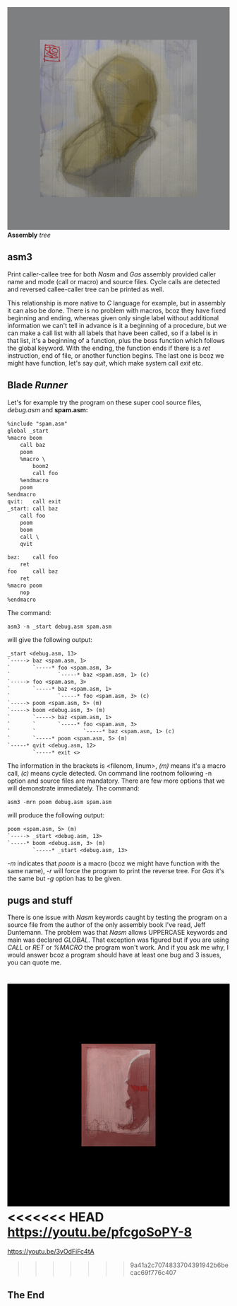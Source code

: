 ![hi](pix/above.png)  
**Assembly** *tree*
## asm3
Print caller-callee tree for both *Nasm* and *Gas* assembly provided
caller name and mode (call or macro) and source files. Cycle calls
are detected and reversed callee-caller tree can be printed as well.

This relationship is more native to *C* language for example, but
in assembly it can also be done. There is no problem with macros,
bcoz they have fixed beginning and ending, whereas given only single
label without additional information we can't tell in advance is it
a beginning of a procedure, but we can make a call list with all
labels that have been called, so if a label is in that list, it's
a beginning of a function, plus the boss function which follows
the global keyword. With the ending, the function ends if there is
a *ret* instruction, end of file, or another function begins. The last
one is bcoz we might have function, let's say *quit*, which make system
call *exit* etc.

## Blade ***Runner***
Let's for example try the program on these super cool source files,
*debug.asm* and **spam.asm:**
```assembly
%include "spam.asm"
global _start
%macro boom
	call baz
	poom
	%macro \
		boom2
		call foo
	%endmacro
	poom
%endmacro
qvit:   call exit
_start: call baz
	call foo
	poom
	boom
	call \
	qvit
```
```assembly
baz:    call foo
	ret
foo 	call baz
	ret	
%macro poom
	nop
%endmacro
```
The command:
```
asm3 -n _start debug.asm spam.asm
```
will give the following output:
```
_start <debug.asm, 13>
`-----> baz <spam.asm, 1>
`       `-----* foo <spam.asm, 3>
`               `-----* baz <spam.asm, 1> (c)
`-----> foo <spam.asm, 3>
`       `-----* baz <spam.asm, 1>
`               `-----* foo <spam.asm, 3> (c)
`-----> poom <spam.asm, 5> (m)
`-----> boom <debug.asm, 3> (m)
`       `-----> baz <spam.asm, 1>
`       `       `-----* foo <spam.asm, 3>
`       `               `-----* baz <spam.asm, 1> (c)
`       `-----* poom <spam.asm, 5> (m)
`-----* qvit <debug.asm, 12>
        `-----* exit <>
```
The information in the brackets is <filenom, linum>, *(m)* means it's
a macro call, *(c)* means cycle detected. On command line rootnom
following -n option and source files are mandatory.
There are few more options that we will demonstrate immediately.
The command:
```
asm3 -mrn poom debug.asm spam.asm
```
will produce the following output:
```
poom <spam.asm, 5> (m)
`-----> _start <debug.asm, 13>
`-----* boom <debug.asm, 3> (m)
        `-----* _start <debug.asm, 13>
```
*-m* indicates that *poom* is a macro (bcoz we might have function with the
same name), *-r* will force the program to print the reverse tree. For
*Gas* it's the same but *-g* option has to be given.

## pugs and stuff
There is one issue with *Nasm* keywords caught by testing the program
on a source file from the author of the only assembly book I've read,
Jeff Duntemann. The problem was that *Nasm* allows UPPERCASE keywords
and main was declared *GLOBAL*. That exception was figured but if you
are using *CALL* or *RET* or *%MACRO* the program won't work. And if
you ask me why, I would answer bcoz a program should have at least one
bug and 3 issues, you can quote me.

![bye](pix/vandal.png)
<<<<<<< HEAD
https://youtu.be/pfcgoSoPY-8
=======
https://youtu.be/3vOdFiFc4tA
>>>>>>> 9a41a2c7074833704391942b6becac69f776c407
## The End
